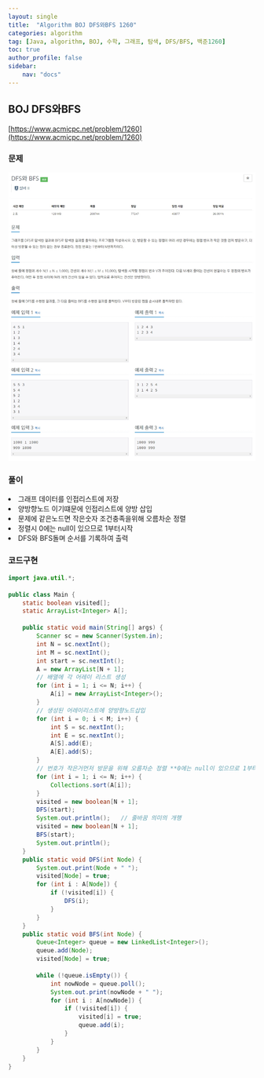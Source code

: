 ```yaml
---
layout: single
title:  "Algorithm BOJ DFS와BFS 1260"
categories: algorithm
tag: [Java, algorithm, BOJ, 수학, 그래프, 탐색, DFS/BFS, 백준1260]
toc: true
author_profile: false
sidebar:
    nav: "docs"
---
```

## BOJ DFS와BFS
[https://www.acmicpc.net/problem/1260](https://www.acmicpc.net/problem/1260)

### 문제
![DFS와BFS](/assets/img/BOJ1260.jpg)

### 풀이
<li>그래프 데이터를 인접리스트에 저장</li>
<li>양방향노드 이기떄문에 인접리스트에 양방 삽입</li>
<li>문제에 같은노드면 작은숫자 조건충족을위해 오름차순 정렬</li>
<li>정렬시 0에는 null이 있으므로 1부터시작</li>
<li>DFS와 BFS돌며 순서를 기록하여 출력</li>

### 코드구현
```java
import java.util.*;

public class Main {
    static boolean visited[];
    static ArrayList<Integer> A[];

    public static void main(String[] args) {
        Scanner sc = new Scanner(System.in);
        int N = sc.nextInt();
        int M = sc.nextInt();
        int start = sc.nextInt();
        A = new ArrayList[N + 1];
        // 배열에 각 어레이 리스트 생성
        for (int i = 1; i <= N; i++) {
            A[i] = new ArrayList<Integer>();
        }
        // 생성된 어레이리스트에 양방향노드삽입
        for (int i = 0; i < M; i++) {
            int S = sc.nextInt();
            int E = sc.nextInt();
            A[S].add(E);
            A[E].add(S);
        }
        // 번호가 작은거먼저 방문을 위해 오름차순 정렬 **0에는 null이 있으므로 1부터**
        for (int i = 1; i <= N; i++) {
            Collections.sort(A[i]);
        }
        visited = new boolean[N + 1];
        DFS(start);
        System.out.println();   // 줄바꿈 의미의 개행
        visited = new boolean[N + 1];
        BFS(start);
        System.out.println();
    }
    public static void DFS(int Node) {
        System.out.print(Node + " ");
        visited[Node] = true;
        for (int i : A[Node]) {
            if (!visited[i]) {
                DFS(i);
            }
        }
    }
    public static void BFS(int Node) {
        Queue<Integer> queue = new LinkedList<Integer>();
        queue.add(Node);
        visited[Node] = true;

        while (!queue.isEmpty()) {
            int nowNode = queue.poll();
            System.out.print(nowNode + " ");
            for (int i : A[nowNode]) {
                if (!visited[i]) {
                    visited[i] = true;
                    queue.add(i);
                }
            }
        }
    }
}

```
